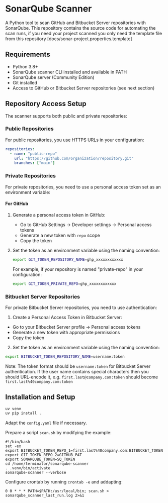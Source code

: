 # SonarQube Scanner

A Python tool to scan GitHub and Bitbucket Server repositories with SonarQube.
This repository contains the source code for automating the scan runs, if you 
need your project scanned you only need the template file from this repository
[docs/sonar-project.properties.template]
## Requirements

- Python 3.8+
- SonarQube scanner CLI installed and available in PATH
- SonarQube server (Community Edition)
- Git installed
- Access to GitHub or Bitbucket Server repositories (see next section)

## Repository Access Setup

The scanner supports both public and private repositories:

### Public Repositories

For public repositories, you use HTTPS URLs in your configuration:
```yaml
repositories:
  - name: "public-repo"
    url: "https://github.com/organization/repository.git"
    branches: ["main"]
```

### Private Repositories

For private repositories, you need to use a personal access token set as an environment variable:

#### For GitHub
1. Generate a personal access token in GitHub:
   - Go to GitHub Settings → Developer settings → Personal access tokens
   - Generate a new token with `repo` scope
   - Copy the token

2. Set the token as an environment variable using the naming convention:
   ```bash
   export GIT_TOKEN_REPOSITORY_NAME=ghp_xxxxxxxxxxxx
   ```

   For example, if your repository is named "private-repo" in your configuration:
   ```bash
   export GIT_TOKEN_PRIVATE_REPO=ghp_xxxxxxxxxxxx
   ```

### Bitbucket Server Repositories

For private Bitbucket Server repositories, you need to use authentication:

1. Create a Personal Access Token in Bitbucket Server:
  - Go to your Bitbucket Server profile → Personal access tokens
  - Generate a new token with appropriate permissions
  - Copy the token

2. Set the token as an environment variable using the naming convention:
  ```bash
  export BITBUCKET_TOKEN_REPOSITORY_NAME=username:token
  ```

  Note: The token format should be `username:token` for Bitbucket Server authentication. If the user name contains special characters then you should URL-encode it, e.g. `first.last@company.com:token` should become `first.last%40company.com:token`


## Installation and Setup

```bash
uv venv
uv pip install .
```

Adapt the `config.yaml` file if necessary.

Prepare a script `scan.sh` by modifying the example:

```shell
#!/bin/bash
set -ex
export BITBUCKET_TOKEN_REPO_1=first.last%40company.com:BITBUCKET_TOKEN
export GIT_TOKEN_REPO_2=GITHUB_PAT
export SONARQUBE_TOKEN=SQ_TOKEN
cd /home/terminator/sonarqube-scanner
. .venv/bin/activate
sonarqube-scanner --verbose
```

Configure crontab by running `crontab -e` and addapting:

```
0 0 * * * PATH=$PATH:/usr/local/bin; scan.sh > sonarqube_scanner_last_run.log 2>&1
```